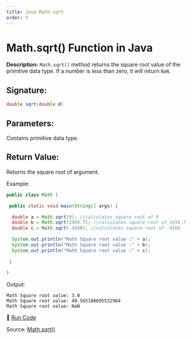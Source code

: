 ```yaml
---
title: Java Math.sqrt
order: 5
---
```

# Math.sqrt() Function in Java

**Description:** `Math.sqrt()` method returns the square root value of the primitive data type. If a number is less than zero, it will return `NaN`.

## Signature:

```java
double sqrt(double d)
```

## Parameters:

Contains primitive data type.

## Return Value:

Returns the square root of argument.

Example:

```java
public class Math {

 public static void main(String[] args) {

  double a = Math.sqrt(9); //calculates square root of 9
  double b = Math.sqrt(2456.7); //calculates square root of 2456.7
  double c = Math.sqrt(-4568); //calculates square root of -4568

  System.out.println("Math Square root value :" + a);
  System.out.println("Math Square root value :" + b);
  System.out.println("Math Square root value :" + c);

 }

}
```

Output:

```
Math Square root value: 3.0
Math Square root value: 49.565108695532984
Math Square root value: NaN
```

:rocket: [Run Code](https://repl.it/CLjD/0)

Source: [Math.sqrt()](https://docs.oracle.com/javase/8/docs/api/java/lang/Math.html#sqrt-double-)
